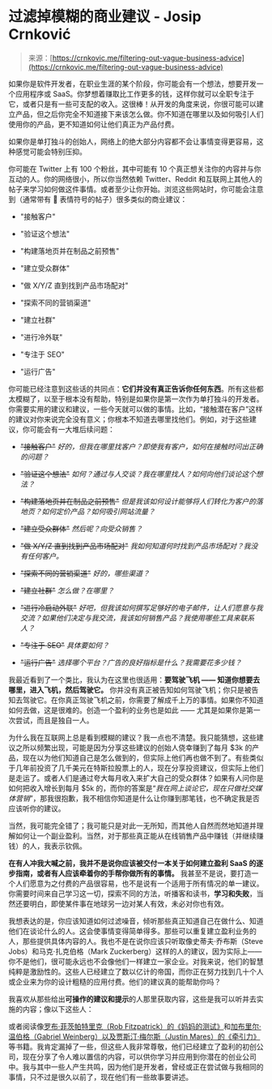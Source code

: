<!--yml

category: 未分类

date: 2024-05-27 14:48:56

-->

# 过滤掉模糊的商业建议 - Josip Crnković

> 来源：[https://crnkovic.me/filtering-out-vague-business-advice](https://crnkovic.me/filtering-out-vague-business-advice)

如果你是软件开发者，在职业生涯的某个阶段，你可能会有一个想法，想要开发一个应用程序或 SaaS。你梦想着赚取比工作更多的钱，这样你就可以全职专注于它，或者只是有一些可支配的收入。这很棒！从开发的角度来说，你很可能可以建立产品，但之后你完全不知道接下来该怎么做。你不知道在哪里以及如何吸引人们使用你的产品，更不知道如何让他们真正为产品付费。

如果你是单打独斗的创始人，网络上的绝大部分内容都不会让事情变得更容易，这种感觉可能会特别压抑。

你可能在 Twitter 上有 100 个粉丝，其中可能有 10 个真正想关注你的内容并与你互动的人。你的网络很小，所以你当然依赖 Twitter、Reddit 和互联网上其他人的帖子来学习如何做这件事情。或者至少让你开始。浏览这些网站时，你可能会注意到（通常带有 🧵 表情符号的帖子）很多类似的商业建议：

+   "接触客户"

+   "验证这个想法"

+   "构建落地页并在制品之前预售"

+   "建立受众群体"

+   "做 X/Y/Z 直到找到产品市场配对"

+   "探索不同的营销渠道"

+   "建立社群"

+   "进行冷外联"

+   "专注于 SEO"

+   "运行广告"

你可能已经注意到这些话的共同点：**它们并没有真正告诉你任何东西**。所有这些都太模糊了，以至于根本没有帮助，特别是如果你是第一次作为单打独斗的开发者。你需要实用的建议和建议，一些今天就可以做的事情。比如，“接触潜在客户”这样的建议对你来说完全没有意义；你根本不知道去哪里找他们。例如，对于这些建议，你可能会有一大堆后续问题：

+   ~~"接触客户"~~ *好的，但我在哪里找客户？即使我有客户，如何在接触时问出正确的问题？*

+   ~~"验证这个想法"~~ *如何？通过与人交谈？我在哪里找人？如何向他们谈论这个想法？*

+   ~~"构建落地页并在制品之前预售"~~ *但是我该如何设计能够将人们转化为客户的落地页？如何定价产品？如何吸引网站流量？*

+   ~~"建立受众群体"~~ *然后呢？向受众销售？*

+   ~~"做 X/Y/Z 直到找到产品市场配对"~~ *我如何知道何时找到产品市场配对？我没有任何客户。*

+   ~~"探索不同的营销渠道"~~ *好的，哪些渠道？*

+   ~~"建立社群"~~ *怎么做？在哪里？*

+   ~~"进行冷启动外联"~~ *好吧，但我该如何撰写足够好的电子邮件，让人们愿意与我交流？如果他们决定与我交流，我该如何销售产品？我使用哪些工具来联系人？*

+   ~~"专注于 SEO"~~ *具体要如何？*

+   ~~"运行广告"~~ *选择哪个平台？广告的良好指标是什么？我需要花多少钱？*

我最近看到了一个类比，我认为在这里也很适用：**要驾驶飞机 —— 知道你想要去哪里，进入飞机，然后驾驶它。** 你并没有真正被告知如何驾驶飞机；你只是被告知去驾驶它。在你真正驾驶飞机之前，你需要了解成千上万的事情。如果你不知道如何去做，这是很难的。创造一个盈利的业务也是如此 —— 尤其是如果你是第一次尝试，而且是独自一人。

为什么我在互联网上总是看到模糊的建议？我一点也不清楚。我只能猜想，这些建议之所以频繁出现，可能是因为分享这些建议的创始人侥幸赚到了每月 $3k 的产品，现在以为他们知道自己是怎么做到的，但实际上他们再也做不到了。有些类似于几年前投资了几千美元在特斯拉股票上的人，现在分享投资建议，但实际上他们是走运了。或者人们是通过夸大每月收入来扩大自己的受众群体？如果有人问你是如何把收入增长到每月 $5k 的，而你的答案是“*我在网上谈论它，现在只做社交媒体营销*”，那我很抱歉，我不相信你知道是什么让你赚到那笔钱，也不确定我是否应该听你的建议。

当然，我可能完全错了；我可能只是对此一无所知，而其他人自然而然地知道并理解如何让一个副业盈利。当然，对于那些真正能从在线销售产品中赚钱（并继续赚钱）的人，我表示钦佩。

**在有人冲我大喊之前，我并不是说你应该被交付一本关于如何建立盈利 SaaS 的逐步指南，或者有人应该牵着你的手帮你做所有的事情。** 我甚至不是说，要打造一个人们愿意为之付费的产品很容易，也不是说有一个适用于所有情况的单一建议。你需要时间来自己学习这一切，探索不同的方法，听播客和读书，**学习和失败**，当然还要明白，即使某件事在地球另一边对某人有效，未必对你也有效。

我想表达的是，你应该知道如何过滤噪音，倾听那些真正知道自己在做什么、知道他们在谈论什么的人。这会使事情变得简单得多。那些可以重复建立盈利业务的人，那些提供具体内容的人。我也不是在说你应该只听取像史蒂夫·乔布斯（Steve Jobs）和马克·扎克伯格（Mark Zuckerberg）这样的人的建议，因为实际上——你不是他们，很可能永远也不会像他们一样建立一家企业。对我来说，他们的智慧纯粹是激励性的。这些人已经建立了数以亿计的帝国，而你正在努力找到几十个人或企业来为你的设计粗糙的应用付费。他们的建议真的能帮助你吗？

我喜欢从那些给出**可操作的建议和提示**的人那里获取内容，这些是我可以听并去实施的内容；像以下这些人：

或者阅读像[罗布·菲茨帕特里克（Rob Fitzpatrick）的《妈妈的测试》](https://www.amazon.com/Mom-Test-customers-business-everyone/dp/1492180742)和[加布里尔·温伯格（Gabriel Weinberg）以及贾斯汀·梅尔斯（Justin Mares）的《牵引力》](https://www.amazon.com/Traction-Startup-Achieve-Explosive-Customer/dp/1591848369)等书籍。我肯定漏掉了一些，但这些人我非常尊敬，他们已经建立了盈利的初创公司，现在分享了令人难以置信的内容，可以供你学习并应用到你潜在的创业公司中。我与其中一些人产生共鸣，因为他们是开发者，曾经或正在尝试做与我相同的事情，只不过是很久以前了，现在他们有一些故事要讲述。
